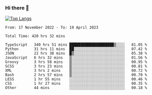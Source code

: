 ### Hi there 👋

[![Top Langs](https://github-readme-stats.vercel.app/api/top-langs/?username=Mui2108&hide_progress=true)](https://github.com/anuraghazra/github-readme-stats)
<!--
**Mui2108/Mui2108** is a ✨ _special_ ✨ repository because its `README.md` (this file) appears on your GitHub profile.

Here are some ideas to get you started:

- 🔭 I’m currently working on ...
- 🌱 I’m currently learning ...
- 👯 I’m looking to collaborate on ...
- 🤔 I’m looking for help with ...
- 💬 Ask me about ...
- 📫 How to reach me: ...
- 😄 Pronouns: ...
- ⚡ Fun fact: ...
-->

<!--START_SECTION:waka-->

```text
From: 17 November 2022 - To: 19 April 2023

Total Time: 420 hrs 32 mins

TypeScript   340 hrs 51 mins ████████████████████▒░░░░   81.05 %
Python       31 hrs 11 mins  ██░░░░░░░░░░░░░░░░░░░░░░░   07.42 %
JSON         22 hrs 38 mins  █▒░░░░░░░░░░░░░░░░░░░░░░░   05.38 %
JavaScript   6 hrs 32 mins   ▒░░░░░░░░░░░░░░░░░░░░░░░░   01.56 %
Groovy       3 hrs 58 mins   ▒░░░░░░░░░░░░░░░░░░░░░░░░   00.95 %
SCSS         3 hrs 23 mins   ▒░░░░░░░░░░░░░░░░░░░░░░░░   00.81 %
XML          3 hrs 2 mins    ▒░░░░░░░░░░░░░░░░░░░░░░░░   00.72 %
Bash         2 hrs 57 mins   ▒░░░░░░░░░░░░░░░░░░░░░░░░   00.70 %
LESS         1 hr 55 mins    ░░░░░░░░░░░░░░░░░░░░░░░░░   00.46 %
CSS          1 hr 27 mins    ░░░░░░░░░░░░░░░░░░░░░░░░░   00.35 %
Other        44 mins         ░░░░░░░░░░░░░░░░░░░░░░░░░   00.18 %
```

<!--END_SECTION:waka-->
